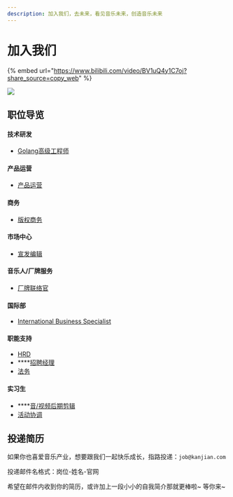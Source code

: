 ```yaml
---
description: 加入我们，去未来，看见音乐未来，创造音乐未来
---
```


# 加入我们

{% embed url="https://www.bilibili.com/video/BV1uQ4y1C7oj?share_source=copy_web" %}

![](../.gitbook/assets/WechatIMG185.jpeg)

## 职位导览

#### 技术研发

* [Golang高级工程师](it.md#golang-senior-engineer)

#### 产品运营

* [产品运营](product.md#product-operation)

#### 商务

* [版权商务](business.md#copyright-business)

#### **市场中心**

* [宣发编辑](marketing.md#promotion-editor)

#### **音乐人/厂牌服务**

* [厂牌联络官](artist-label-services.md#label-coordinator)

#### 国际部

* [International Business Specialist](international.md#international-business-specialist)

#### 职能支持

* [HRD](functional.md#hrd)
* ****[招聘经理](functional.md#recruiting-manager)
* [法务](functional.md#legal-affairs)

#### 实习生

* ****[音/视频后期剪辑](internship.md#internship)
* [活动协调](internship.md#internship)

## 投递简历 <a href="#submit-resume" id="submit-resume"></a>

如果你也喜爱音乐产业，想要跟我们一起快乐成长，指路投递：`job@kanjian.com`&#x20;

投递邮件名格式：岗位-姓名-官网&#x20;

希望在邮件内收到你的简历，或许加上一段小小的自我简介那就更棒啦\~ 等你来\~
